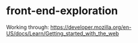 # front-end-exploration

Working through: https://developer.mozilla.org/en-US/docs/Learn/Getting_started_with_the_web
